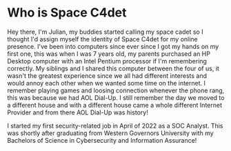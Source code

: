 # Who is Space C4det

Hey there, I'm Julian, my buddies started calling my space cadet so I thought I'd assign myself the identity of Space C4det for my online presence. I've been into computers since ever since I got my hands on my first one, this was when I was 7 years old, my parents purchased an HP Desktop computer with an Intel Pentium processor if I'm remembering correctly. My siblings and I shared this computer between the four of us, it wasn't the greatest experience since we all had different interests and would annoy each other when we wanted some time on the internet. I remember playing games and loosing connection whenever the phone rang, this was because we had AOL Dial-Up. I still remember the day we moved to a different house and with a different house came a whole different Internet Provider and from there AOL Dial-Up was history!&#x20;

I started my first security-related job in April of 2022 as a SOC Analyst. This was shortly after graduating from Western Governors University with my Bachelors of Science in Cybersecurity and Information Assurance!

